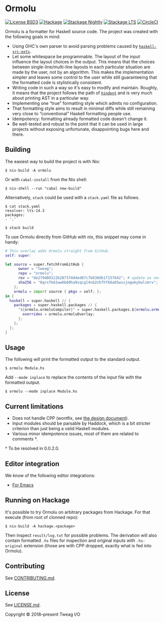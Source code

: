 # Ormolu

[![License BSD3](https://img.shields.io/badge/license-BSD3-brightgreen.svg)](http://opensource.org/licenses/BSD-3-Clause)
[![Hackage](https://img.shields.io/hackage/v/ormolu.svg?style=flat)](https://hackage.haskell.org/package/ormolu)
[![Stackage Nightly](http://stackage.org/package/ormolu/badge/nightly)](http://stackage.org/nightly/package/ormolu)
[![Stackage LTS](http://stackage.org/package/ormolu/badge/lts)](http://stackage.org/lts/package/ormolu)
[![CircleCI](https://circleci.com/gh/tweag/ormolu/tree/master.svg?style=svg&circle-token=cfd37a39265561eb44e608f97cf953cb2a394c03)](https://circleci.com/gh/tweag/ormolu/tree/master)

Ormolu is a formatter for Haskell source code. The project was created with
the following goals in mind:

* Using GHC's own parser to avoid parsing problems caused by
  [`haskell-src-exts`][haskell-src-exts].
* Let some whitespace be programmable. The layout of the input
  influence the layout choices in the output. This means that the
  choices between single-line/multi-line layouts in each particular
  situation are made by the user, not by an algorithm. This makes the
  implementation simpler and leaves some control to the user while
  still guaranteeing that the formatted code is stylistically
  consistent.
* Writing code in such a way so it's easy to modify and maintain. Roughly,
  it means that the project follows the path of [`hindent`][hindent] and is
  very much about printing AST in a particular way.
* Implementing one “true” formatting style which admits no configuration.
* That formatting style aims to result in minimal diffs while still
  remaining very close to “conventional” Haskell formatting people use.
* Idempotency: formatting already formatted code doesn't change it.
* Be well-tested and robust to the point that it can be used in large
  projects without exposing unfortunate, disappointing bugs here and there.

## Building

The easiest way to build the project is with Nix:

```console
$ nix-build -A ormolu
```

Or with `cabal-install` from the Nix shell:

```console
$ nix-shell --run "cabal new-build"
```

Alternatively, `stack` could be used with a `stack.yaml` file as follows.

```console
$ cat stack.yaml
resolver: lts-14.3
packages:
- '.'

$ stack build
```

To use Ormolu directly from GitHub with nix, this snippet may come in handy:

```nix
# This overlay adds Ormolu straight from GitHub.
self: super:

let source = super.fetchFromGitHub {
      owner = "tweag";
      repo = "ormolu";
      rev = "de279d80122b287374d4ed87c7b630db1f157642"; # update as necessary
      sha256 = "0qrxfk62ww6b60ha9sqcgl4nb2n5fhf66a65wszjngwkybwlzmrv"; # as well
    };
    ormolu = import source { pkgs = self; };
in {
  haskell = super.haskell // {
    packages = super.haskell.packages // {
      "${ormolu.ormoluCompiler}" = super.haskell.packages.${ormolu.ormoluCompiler}.override {
        overrides = ormolu.ormoluOverlay;
      };
    };
  };
}
```

## Usage

The following will print the formatted output to the standard output.

```console
$ ormolu Module.hs
```

Add `--mode inplace` to replace the contents of the input file with the
formatted output.

```console
$ ormolu --mode inplace Module.hs
```

## Current limitations

* Does not handle CPP (wontfix, see [the design document][design]).
* Input modules should be parsable by Haddock, which is a bit stricter
  criterion than just being a valid Haskell modules.
* Various minor idempotence issues, most of them are related to comments †.

† To be resolved in 0.0.2.0.

## Editor integration

We know of the following editor integrations:

* [For Emacs][emacs-package]

## Running on Hackage

It's possible to try Ormolu on arbitrary packages from Hackage. For that
execute (from root of clonned repo):

```console
$ nix-build -A hackage.<package>
```

Then inspect `result/log.txt` for possible problems. The derivation will
also contain formatted `.hs` files for inspection and original inputs with
`.hs-original` extension (those are with CPP dropped, exactly what is fed
into Ormolu).

## Contributing

See [CONTRIBUTING.md](./CONTRIBUTING.md).

## License

See [LICENSE.md](./LICENSE.md).

Copyright © 2018–present Tweag I/O

[design]: ./DESIGN.md#cpp
[haskell-src-exts]: https://hackage.haskell.org/package/haskell-src-exts
[hindent]: https://hackage.haskell.org/package/hindent
[emacs-package]: https://github.com/vyorkin/ormolu.el
